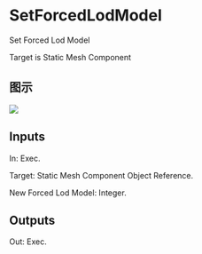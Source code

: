 # SetForcedLodModel

Set Forced Lod Model

Target is Static Mesh Component

## 图示

![]($-20221218-20373019.png)

## Inputs

In: Exec.

Target: Static Mesh Component Object Reference.

New Forced Lod Model: Integer.  

## Outputs

Out: Exec.

